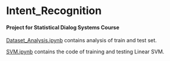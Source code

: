 # Intent_Recognition

#### Project for Statistical Dialog Systems Course

[Dataset_Analysis.ipynb](https://github.com/WorldHellow/Intent_Recognition/blob/main/Dataset_Analysis.ipynb) contains analysis of train and test set.

[SVM.ipynb](https://github.com/WorldHellow/Intent_Recognition/blob/main/SVM.ipynb) contains the code of training and testing Linear SVM. 
